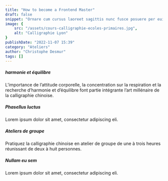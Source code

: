 ```yaml
---
title: "How to become a Frontend Master"
draft: false
snippet: "Ornare cum cursus laoreet sagittis nunc fusce posuere per euismod dis vehicula a, semper fames lacus maecenas dictumst pulvinar neque enim non potenti. Torquent hac sociosqu eleifend potenti."
image: {
    src: "/assets/cours-calligraphie-ecoles-primaires.jpg",
    alt: "Calligraphie Lyon"
}
publishDate: "2022-11-07 15:39"
category: "Ateliers"
author: "Christophe Desmur"
tags: []
---
```


##### harmonie et équilibre

L’importance de l’attitude corporelle, la concentration sur la respiration et la recherche d’harmonie et d’équilibre font partie intégrante l’art millénaire de la calligraphie chinoise.

##### Phasellus luctus

Lorem ipsum dolor sit amet, consectetur adipiscing eli.

##### Ateliers de groupe

Pratiquez la calligraphie chinoise en atelier de groupe de une à trois heures réunissant de deux à huit personnes.

##### Nullam eu sem

Lorem ipsum dolor sit amet, consectetur adipiscing eli.
